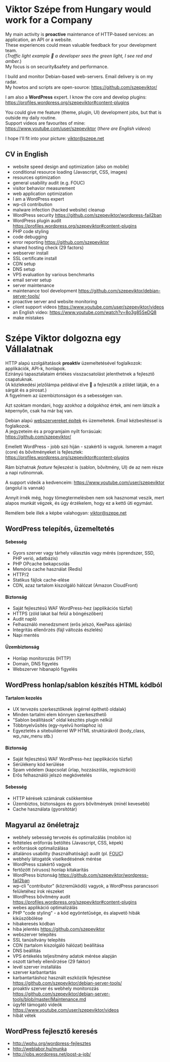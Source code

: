 # Viktor Szépe from Hungary would work for a Company

My main activity is **proactive** maintenance of HTTP-based services: an application, an API or a website.  
These experiences could mean valuable feedback for your development team.  
(*Traffic light example :vertical_traffic_light: a developer sees the green light, I see red and amber.*)  
My focus is on security&safety and performance.

I build and monitor Debian-based web-servers. Email delivery is on my radar.  
My howtos and scripts are open-source: https://github.com/szepeviktor/

I am also a **WordPress** expert. I know the core and develop plugins: https://profiles.wordpress.org/szepeviktor#content-plugins

You could give me feature (theme, plugin, UI) development jobs, but that is outside my daily routine.  
Support videos are favourites of mine: https://www.youtube.com/user/szepeviktor (*there are English videos*)

I hope I'll fit into your picture: viktor@szepe.net


## CV in English

- website speed design and optimization (also on mobile)
- conditional resource loading (Javascript, CSS, images)
- resources optimization
- general usability audit (e.g. FOUC)
- visitor behavior measurement
- web application optimization
- I am a WordPress expert
- wp-cli contribution
- malware infection (hacked website) cleanup
- WordPress security https://github.com/szepeviktor/wordpress-fail2ban
- WordPress plugin audit https://profiles.wordpress.org/szepeviktor#content-plugins
- PHP code styling
- code debugging
- error reporting https://github.com/szepeviktor
- shared hosting check (29 factors)
- webserver install
- SSL certificate install
- CDN setup
- DNS setup
- VPS evaluation by various benchmarks
- email server setup
- server maintenance
- maintenance tool development https://github.com/szepeviktor/debian-server-tools/
- proactive server and website monitoring
- client support videos https://www.youtube.com/user/szepeviktor/videos
  an English video: https://www.youtube.com/watch?v=8o3g85SeDQ8
- make mistakes

# Szépe Viktor dolgozna egy Vállalatnak

HTTP alapú szolgáltatások **proaktív** üzemeltetésével foglalkozok: applikációk, API-k, honlapok.  
Ezirányú tapasztalataim értékes visszacsatolást jelenthetnek a fejlesztő csapatuknak.  
(A közlekedési jelzőlámpa példával élve :vertical_traffic_light: a fejlesztők a zöldet látják, én a sárgát és a pirosat.)  
A figyelmem az üzembiztonságon és a sebességen van.

 Azt szoktam mondani, hogy azokhoz a dolgokhoz értek,
 ami nem látszik a képernyőn, csak ha már baj van.

Debian alapú [webszervereket építek](http://xn--felhtrhely-w4a65k.hu/) és üzemeltetek. Email kézbesítéssel is foglalkozok.  
A jegyzeteim és a programjaim nyílt forrásúak: https://github.com/szepeviktor/

Emellett WordPress - jobb szó híján - szakértő is vagyok.
Ismerem a magot (core) és bővítményeket is fejlesztek: https://profiles.wordpress.org/szepeviktor#content-plugins

Rám bízhatnak *feature* fejleszést is (sablon, bővítmény, UI) de az nem része a napi rutinomnak.

A support videók a kedvenceim: https://www.youtube.com/user/szepeviktor (angolul is vannak)

 Annyit írnék még, hogy tömegtermelésben nem sok hasznomat veszik, mert alapos munkát végzek,
 és úgy érzékelem, hogy ez a kettő üti egymást.

Remélem bele illek a képbe valahogyan: viktor@szepe.net


## WordPress telepítés, üzemeltetés

#### Sebesség

- Gyors szerver vagy tárhely választás vagy mérés (oprendszer, SSD, PHP verió, adatbázis)
- PHP OPcache bekapcsolás
- Memória cache használat (Redis)
- HTTP/2
- Statikus fájlok cache-elése
- CDN, azaz tartalom kiszolgáló hálózat (Amazon CloudFront)

#### Biztonság

- Saját fejlesztésű WAF WordPress-hez (applikációs tűzfal)
- HTTPS (zöld lakat bal felül a böngészőben)
- Audit napló
- Felhasználó menedzsment (erős jelszó, KeePass ajánlás)
- Integritás ellenőrzés (fájl változás észlelés)
- Napi mentés

#### Üzembiztonság

- Honlap monitorozás (HTTP)
- Domain, DNS figyelés
- Webszerver hibanapló figyelés


## WordPress honlap/sablon készítés HTML kódból

#### Tartalom kezelés

- UX tervezés szerkesztőknek (egérrel építhető oldalak)
- Minden tartalmi elem könnyen szerkeszthető
- "Sablon beállítások" oldal készítés plugin nélkül
- Többnyelvűsítés (egy-nyelvű honlaphoz is)
- Egyeztetés a sitebuilderrel WP HTML struktúrákról (body_class, wp_nav_menu stb.)

#### Biztonság

- Saját fejlesztésű WAF WordPress-hez (applikációs tűzfal)
- Sérülékeny kód kerülése
- Spam védelem (kapcsolat űrlap, hozzászólás, regisztráció)
- Erős felhasználói jelszó megkövetelés

#### Sebesség

- HTTP kérések számának csökkentése
- Üzembiztos, biztonságos és gyors bővítmények (minél kevesebb)
- Cache használata (gyorsítótár)


## Magyarul az önéletrajz

- webhely sebesség tervezés és optimalizálás (mobilon is)
- feltételes erőforrás betöltés (Javascript, CSS, képek)
- erőforrások optimalizálása
- általános usability (használhatósági) audit (pl. [FOUC](https://en.wikipedia.org/wiki/Flash_of_unstyled_content))
- webhely látogatók viselkedésének mérése
- WordPress szakértő vagyok
- fertőzött (vírusos) honlap kitakarítás
- WordPress biztonság https://github.com/szepeviktor/wordpress-fail2ban
- wp-cli "contributor" (közreműködő) vagyok, a WordPress parancssori felületéhez írok részeket
- WordPress bővítmény audit https://profiles.wordpress.org/szepeviktor#content-plugins
- webes applikáció optimalizálás
- PHP "code styling" - a kód egyöntetűsége, és alapvető hibák kiküszöbölése
- hibakeresés kódban
- hiba jelentés https://github.com/szepeviktor
- webszerver telepítés
- SSL tanúsítvány telepítés
- CDN (tartalom kiszolgáló hálózat) beállítása
- DNS beállítás
- VPS értékelés teljesítmény adatok mérése alapján
- oszott tárhely ellenőrzése (29 faktor)
- levél szerver installálás
- szerver karbantartás
- karbantartáshoz használt eszközök fejlesztése https://github.com/szepeviktor/debian-server-tools/
- proaktív szerver és webhely monitorozás https://github.com/szepeviktor/debian-server-tools/blob/master/Maintenance.md
- ügyfél támogató videók https://www.youtube.com/user/szepeviktor/videos
- hibát vétek

## WordPress fejlesztő keresés

- http://wphu.org/wordpress-fejlesztes
- http://weblabor.hu/munka
- http://jobs.wordpress.net/post-a-job/
